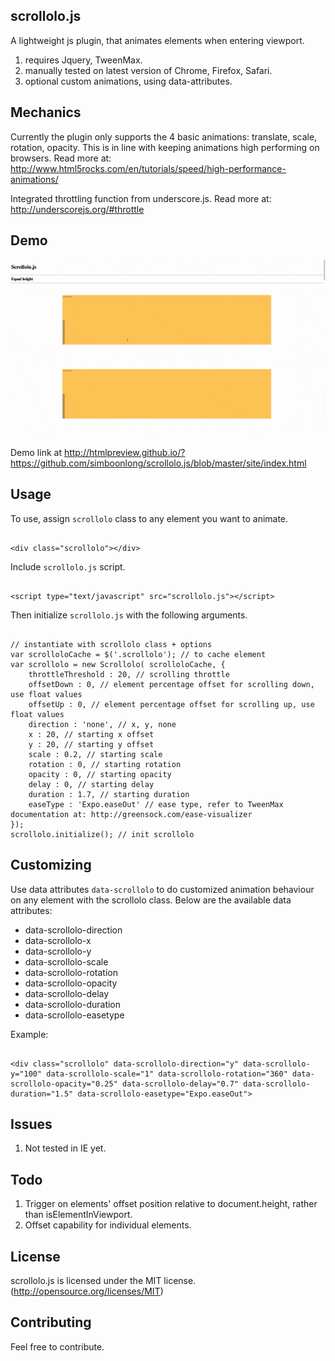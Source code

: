 ## scrollolo.js
A lightweight js plugin, that animates elements when entering viewport.

1. requires Jquery, TweenMax.
2. manually tested on latest version of Chrome, Firefox, Safari.
3. optional custom animations, using data-attributes.

## Mechanics

Currently the plugin only supports the 4 basic animations: translate, scale, rotation, opacity. This is in line with keeping animations high performing on browsers. Read more at: http://www.html5rocks.com/en/tutorials/speed/high-performance-animations/

Integrated throttling function from underscore.js. Read more at: http://underscorejs.org/#throttle

## Demo
![scrollolo demo](scrollolo.gif)

Demo link at http://htmlpreview.github.io/?https://github.com/simboonlong/scrollolo.js/blob/master/site/index.html


## Usage
To use, assign `scrollolo` class to any element you want to animate.
```

<div class="scrollolo"></div>

```

Include `scrollolo.js` script.
```

<script type="text/javascript" src="scrollolo.js"></script>

```

Then initialize `scrollolo.js` with the following arguments.

```

// instantiate with scrollolo class + options
var scrolloloCache = $('.scrollolo'); // to cache element
var scrollolo = new Scrollolo( scrolloloCache, {
    throttleThreshold : 20, // scrolling throttle
    offsetDown : 0, // element percentage offset for scrolling down, use float values
    offsetUp : 0, // element percentage offset for scrolling up, use float values
    direction : 'none', // x, y, none
    x : 20, // starting x offset
    y : 20, // starting y offset
    scale : 0.2, // starting scale
    rotation : 0, // starting rotation
    opacity : 0, // starting opacity
    delay : 0, // starting delay
    duration : 1.7, // starting duration
    easeType : 'Expo.easeOut' // ease type, refer to TweenMax documentation at: http://greensock.com/ease-visualizer
});
scrollolo.initialize(); // init scrollolo

```

## Customizing
Use data attributes `data-scrollolo` to do customized animation behaviour on any element with the scrollolo class. Below are the available data attributes:

- data-scrollolo-direction
- data-scrollolo-x
- data-scrollolo-y
- data-scrollolo-scale
- data-scrollolo-rotation
- data-scrollolo-opacity
- data-scrollolo-delay
- data-scrollolo-duration
- data-scrollolo-easetype

Example:
```

<div class="scrollolo" data-scrollolo-direction="y" data-scrollolo-y="100" data-scrollolo-scale="1" data-scrollolo-rotation="360" data-scrollolo-opacity="0.25" data-scrollolo-delay="0.7" data-scrollolo-duration="1.5" data-scrollolo-easetype="Expo.easeOut">

```


## Issues
1. Not tested in IE yet.


## Todo
1. Trigger on elements' offset position relative to document.height, rather than isElementInViewport.
2. Offset capability for individual elements.


## License
scrollolo.js is licensed under the MIT license. (http://opensource.org/licenses/MIT)


## Contributing
Feel free to contribute.
